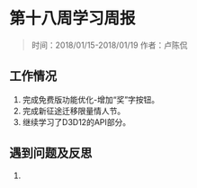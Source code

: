 # 第十八周学习周报
> 时间：2018/01/15-2018/01/19
> 作者：卢陈侃

## 工作情况
1. 完成免费版功能优化-增加“奖”字按钮。
2. 完成新征途迁移限量情人节。
3. 继续学习了D3D12的API部分。

## 遇到问题及反思
1. 